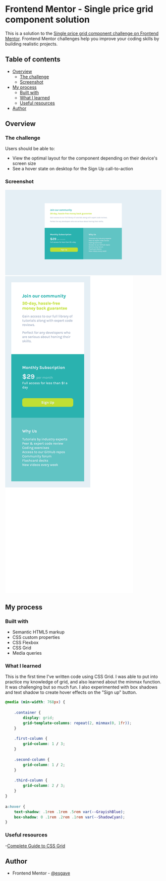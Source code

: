 # Frontend Mentor - Single price grid component solution

This is a solution to the [Single price grid component challenge on Frontend Mentor](https://www.frontendmentor.io/challenges/single-price-grid-component-5ce41129d0ff452fec5abbbc). Frontend Mentor challenges help you improve your coding skills by building realistic projects. 

## Table of contents

- [Overview](#overview)
  - [The challenge](#the-challenge)
  - [Screenshot](#screenshot)
- [My process](#my-process)
  - [Built with](#built-with)
  - [What I learned](#what-i-learned)
  - [Useful resources](#useful-resources)
- [Author](#author)

## Overview

### The challenge

Users should be able to:
- View the optimal layout for the component depending on their device's screen size
- See a hover state on desktop for the Sign Up call-to-action

### Screenshot

![See screenshot](./screenshot1.png)
![See screenshot](./screenshot2.png)

## My process

### Built with

- Semantic HTML5 markup
- CSS custom properties
- CSS Flexbox
- CSS Grid
- Media queries

### What I learned

This is the first time I've written code using CSS Grid. I was able to put into practice my knowledge of grid, and also learned about the minmax function. It was challenging but so much fun. I also experimented with box shadows and text shadow to create hover effects on the "Sign up" button. 


```css
@media (min-width: 768px) {

    .container {
        display: grid;
        grid-template-columns: repeat(2, minmax(0, 1fr));
    }

    .first-column {
        grid-column: 1 / 3;
    }

    .second-column {
        grid-column: 1 / 2;
    }

    .third-column {
        grid-column: 2 / 3;
    }
}

a:hover {
    text-shadow: .1rem .1rem .5rem var(--GrayishBlue);
    box-shadow: 0 .1rem .2rem .1rem var(--ShadowCyan);
}

```

### Useful resources

-[Complete Guide to CSS Grid](https://css-tricks.com/snippets/css/complete-guide-grid/) 

## Author

- Frontend Mentor - [@esgave](https://www.frontendmentor.io/profile/esgave)